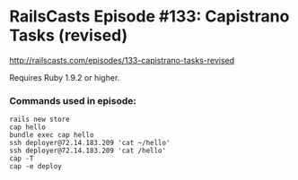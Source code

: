 # RailsCasts Episode #133: Capistrano Tasks (revised)

http://railscasts.com/episodes/133-capistrano-tasks-revised

Requires Ruby 1.9.2 or higher.

### Commands used in episode:

```
rails new store
cap hello
bundle exec cap hello
ssh deployer@72.14.183.209 'cat ~/hello'
ssh deployer@72.14.183.209 'cat /hello'
cap -T
cap -e deploy
```
